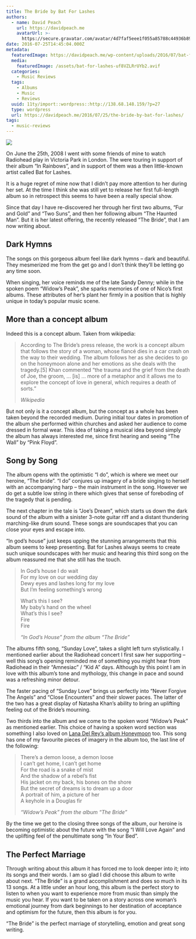 ```yaml
---
title: The Bride by Bat For Lashes
authors:
  - name: David Peach
    url: https://davidpeach.me
    avatarUrl: >-
      https://secure.gravatar.com/avatar/4d7faf5eee1f055a85788c44936b8995eaab6dfb004e7854ec747ccb272e91ee?s=96&d=mm&r=g
date: 2016-07-25T14:45:04.000Z
metadata:
  featuredImage: https://davidpeach.me/wp-content/uploads/2016/07/bat-for-lashes.avif
  media:
    featuredImage: /assets/bat-for-lashes-uf8VZLRrUYb2.avif
  categories:
    - Music Reviews
  tags:
    - Albums
    - Music
    - Reviews
  uuid: 11ty/import::wordpress::http://138.68.148.159/?p=27
  type: wordpress
  url: https://davidpeach.me/2016/07/25/the-bride-by-bat-for-lashes/
tags:
  - music-reviews
---
```

![](/assets/bat-for-lashes-150x150-OY1s2luFXMKb.avif)

On June the 25th, 2008 I went with some friends of mine to watch Radiohead play in Victoria Park in London. The were touring in support of their album “In Rainbows”, and in support of them was a then little-known artist called Bat for Lashes.

It is a huge regret of mine now that I didn’t pay more attention to her during her set. At the time I think she was still yet to release her first full-length album so in retrospect this seems to have been a really special show.

Since that day I have re-discovered her through her first two albums, “Fur and Gold” and “Two Suns”, and then her following album “The Haunted Man”. But it is her latest offering, the recently released “The Bride”, that I am now writing about.

## Dark Hymns

The songs on this gorgeous album feel like dark hymns – dark and beautiful. They mesmerized me from the get go and I don’t think they’ll be letting go any time soon.

When singing, her voice reminds me of the late Sandy Denny; while in the spoken poem “Widow’s Peak”, she sparks memories of one of Nico’s first albums. These attributes of her’s plant her firmly in a position that is highly unique in today’s popular music scene.

## More than a concept album

Indeed this is a concept album. Taken from wikipedia:

> According to The Bride’s press release, the work is a concept album that follows the story of a woman, whose fiancé dies in a car crash on the way to their wedding. The album follows her as she decides to go on the honeymoon alone and her emotions as she deals with the tragedy.\[5\] Khan commented “the trauma and the grief from the death of Joe, the groom, … \[is\] … more of a metaphor and it allows me to explore the concept of love in general, which requires a death of sorts.”
> 
> <cite>Wikipedia</cite>

But not only is it a concept album, but the concept as a whole has been taken beyond the recorded medium. During initial tour dates in promotion of the album she performed within churches and asked her audience to come dressed in formal wear. This idea of taking a musical idea beyond simply the album has always interested me, since first hearing and seeing “The Wall” by “Pink Floyd”.

## Song by Song

The album opens with the optimistic “I do”, which is where we meet our heroine, “The bride”. “I do” conjures up imagery of a bride singing to herself with an accompanying harp – the main instrument in the song. However we do get a subtle low string in there which gives that sense of foreboding of the tragedy that is pending.

The next chapter in the tale is “Joe’s Dream”, which starts us down the dark sound of the album with a sinister 3-note guitar riff and a distant thundering marching-like drum sound. These songs are soundscapes that you can close your eyes and escape into.

“In god’s house” just keeps upping the stunning arrangements that this album seems to keep presenting. Bat for Lashes always seems to create such unique soundscapes with her music and hearing this third song on the album reassured me that she still has the touch.

> In God’s house I do wait  
> For my love on our wedding day  
> Dewy eyes and lashes long for my love  
> But I’m feeling something’s wrong
> 
> What’s this I see?  
> My baby’s hand on the wheel  
> What’s this I see?  
> Fire  
> Fire
> 
> <cite>“In God’s House” from the album “The Bride”</cite>

The albums fifth song, “Sunday Love”, takes a slight left turn stylistically. I mentioned earlier about the Radiohead concert I first saw her supporting – well this song’s opening reminded me of something you might hear from Radiohead in their “Amnesiac” / “Kid A” days. Although by this point I am in love with this album’s tone and mythology, this change in pace and sound was a refreshing minor detour.

The faster pacing of “Sunday Love” brings us perfectly into “Never Forgive The Angels” and “Close Encounters” and their slower paces. The latter of the two has a great display of Natasha Khan’s ability to bring an uplifting feeling out of the Bride’s mourning.

Two thirds into the album and we come to the spoken word “Widow’s Peak” as mentioned earlier. This choice of having a spoken word section was something I also loved on [Lana Del Rey’s album Honeymoon](/2015/12/honeymoon-by-lana-del-rey/) too. This song has one of my favourite pieces of imagery in the album too, the last line of the following:

> There’s a demon loose, a demon loose  
> I can’t get home, I can’t get home  
> For the road is a snake of mist  
> And the shadow of a rebel’s fist  
> His jacket on my back, his bones on the shore  
> But the secret of dreams is to dream up a door  
> A portrait of him, a picture of her  
> A keyhole in a Douglas fir
> 
> <cite>“Widow’s Peak” from the album “The Bride”</cite>

By the time we get to the closing three songs of the album, our heroine is becoming optimistic about the future with the song “I Will Love Again” and the uplifting feel of the penultimate song “In Your Bed”.

## The Perfect Marriage

Through writing about this album it has forced me to look deeper into it; into its songs and their words. I am so glad I did choose this album to write about next. “The Bride” is a grand accomplishment and does so much in its 13 songs. At a little under an hour long, this album is the perfect story to listen to when you want to experience more from music than simply the music you hear. If you want to be taken on a story across one woman’s emotional journey from dark beginnings to her destination of acceptance and optimism for the future, then this album is for you.

“The Bride” is the perfect marriage of storytelling, emotion and great song writing.